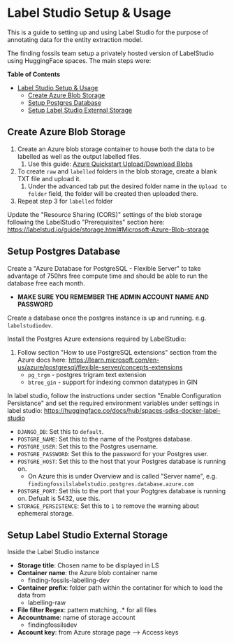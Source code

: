 # Label Studio Setup & Usage

This is a guide to setting up and using Label Studio for the purpose of annotating data for the entity extraction model.

The finding fossils team setup a privately hosted version of LabelStudio using HuggingFace spaces. The main steps were:

**Table of Contents**

- [Label Studio Setup \& Usage](#label-studio-setup--usage)
  - [Create Azure Blob Storage](#create-azure-blob-storage)
  - [Setup Postgres Database](#setup-postgres-database)
  - [Setup Label Studio External Storage](#setup-label-studio-external-storage)

## Create Azure Blob Storage

1. Create an Azure blob storage container to house both the data to be labelled as well as the output labelled files.
   1. Use this guide: [Azure Quickstart Upload/Download Blobs](https://www.google.com/search?q=create+azure+blob+storage+container&rlz=1C1RXQR_enCA1013CA1013&oq=create+azure+blob+storage+container&gs_lcrp=EgZjaHJvbWUyBggAEEUYOTIICAEQABgWGB4yCAgCEAAYFhgeMggIAxAAGBYYHjIICAQQABgWGB4yCAgFEAAYFhgeMggIBhAAGBYYHjIICAcQABgWGB4yCAgIEAAYFhgeMggICRAAGBYYHtIBCDc0OTZqMGo3qAIAsAIA&sourceid=chrome&ie=UTF-8)
2. To create `raw` and `labelled` folders in the blob storage, create a blank TXT file and upload it.
   1. Under the advanced tab put the desired folder name in the `Upload to folder` field, the folder will be created then uploaded there.
3. Repeat step 3 for `labelled` folder

Update the "Resource Sharing (CORS)" settings of the blob storage following the LabelStudio "Prerequisites" section here: https://labelstud.io/guide/storage.html#Microsoft-Azure-Blob-storage

## Setup Postgres Database

Create a "Azure Database for PostgreSQL - Flexible Server" to take advantage of 750hrs free compute time and should be able to run the database free each month.

- **MAKE SURE YOU REMEMBER THE ADMIN ACCOUNT NAME AND PASSWORD**

Create a database once the postgres instance is up and running. e.g. `labelstudiodev`.

Install the Postgres Azure extensions required by LabelStudio:

1. Follow section "How to use PostgreSQL extensions" section from the Azure docs here: https://learn.microsoft.com/en-us/azure/postgresql/flexible-server/concepts-extensions
   - `pg_trgm` - postgres trigram text extension
   - `btree_gin` - support for indexing common datatypes in GIN

In label studio, follow the instructions under section "Enable Configuration Persistance" and set the required environment variables under settings in label studio:
https://huggingface.co/docs/hub/spaces-sdks-docker-label-studio

- `DJANGO_DB`: Set this to `default`.
- `POSTGRE_NAME`: Set this to the name of the Postgres database.
- `POSTGRE_USER`: Set this to the Postgres username.
- `POSTGRE_PASSWORD`: Set this to the password for your Postgres user.
- `POSTGRE_HOST`: Set this to the host that your Postgres database is running on.
  - On Azure this is under Overview and is called "Server name", e.g. `findingfossilslabelstudio.postgres.database.azure.com`
- `POSTGRE_PORT`: Set this to the port that your Pogtgres database is running on. Defualt is 5432, use this.
- `STORAGE_PERSISTENCE`: Set this to `1` to remove the warning about ephemeral storage.

## Setup Label Studio External Storage

Inside the Label Studio instance

- **Storage title**: Chosen name to be displayed in LS
- **Container name**: the Azure blob container name
  - finding-fossils-labelling-dev
- **Container prefix**: folder path within the contatiner for which to load the data from
  - labelling-raw
- **File filter Regex**: pattern matching, .\* for all files
- **Accountname**: name of storage account
  - findingfossilsdev
- **Account key**: from Azure storage page --> Access keys
